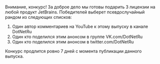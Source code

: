 ﻿---
Number: 45
Title: Беспредельный MediatR, StringBuilder в деталях, большой юбилей
PublishDate: 2022-02-07T23:10:35Z
Authors:
  - Анатолий Кулаков
  - Игорь Лабутин
  - Денис Цветцих
Mastering: Максим Шошин
Music:
  Максим Аршинов «Pensive yeti.0.1»: https://hightech.group/ru/about
Patrons:
  - Александр
  - Сергей
  - Владислав
  - Алексей
  - Шевченко Антон
  - Илья
Home: https://anchor.fm/radiodotnet/episodes/MediatR--StringBuilder-e1e34ct
Audio: https://anchor.fm/s/f0c0ef4/podcast/play/47337309/https%3A%2F%2Fd3ctxlq1ktw2nl.cloudfront.net%2Fstaging%2F2022-1-7%2F3d1a5b7d-b71f-5732-e0fc-b6d54dd1af21.mp3
Video: https://www.youtube.com/watch?v=25urFdROGFw
Topics:

  - Subject: .NET MAUI Preview 12
    Timestamp: 00:01:27
    Links:
      - https://devblogs.microsoft.com/dotnet/announcing-net-maui-preview-12

  - Subject: Announcing .NET Community Toolkit v8 P1
    Timestamp: 00:03:47
    Links:
      - https://devblogs.microsoft.com/ifdef-windows/announcing-net-community-toolkit-v8-0-0-preview-1/
      - https://github.com/CommunityToolkit/dotnet

  - Subject: You probably don't need MediatR
    Timestamp: 00:06:46
    Links:
      - http://arialdomartini.github.io/mediatr
      - https://github.com/arialdomartini/arialdomartini.github.io/discussions/7
      - https://habr.com/ru/company/jugru/blog/447308/
      - https://youtu.be/baiH3f_TFfY

  - Subject: Visual Studio 2022 for Mac P5
    Timestamp: 00:28:10
    Links:
      - https://devblogs.microsoft.com/visualstudio/visual-studio-2022-for-mac-preview-5/

  - Subject: Introducing Azure Container Apps
    Timestamp: 00:30:30
    Links:
      - https://techcommunity.microsoft.com/t5/apps-on-azure/introducing-azure-container-apps-a-serverless-container-service/ba-p/2867265?ocid=AID3042118
      - https://docs.microsoft.com/en-us/azure/container-apps/compare-options
      - https://www.pulumi.com/blog/azure-container-apps/

  - Subject: Service Locator is not an Anti-Pattern
    Timestamp: 00:35:00
    Links:
      - https://jimmybogard.com/service-locator-is-not-an-anti-pattern/
      - https://blog.ploeh.dk/2010/02/03/ServiceLocatorisanAnti-Pattern/

  - Subject: How Does the StringBuilder Work
    Timestamp: 00:53:33
    Links:
      - https://www.stevejgordon.co.uk/how-does-the-stringbuilder-work-in-dotnet-part-1
      - https://www.stevejgordon.co.uk/how-does-the-stringbuilder-work-in-dotnet-part-2
      - https://www.stevejgordon.co.uk/how-does-the-stringbuilder-work-in-net-part-3-how-appending-works-and-the-stringbuilder-expands
      - https://andrewlock.net/a-deep-dive-on-stringbuilder-part-1-the-overall-design-and-first-look-at-the-internals/
      - https://andrewlock.net/a-deep-dive-on-stringbuilder-part-2-appending-strings-built-in-types-and-lists/
      - https://andrewlock.net/a-deep-dive-on-stringbuilder-part-3-converting-chunks-to-a-string-with-tostring/
      - https://andrewlock.net/a-deep-dive-on-stringbuilder-part-4-inserting-and-removing-characters/
      - https://andrewlock.net/a-deep-dive-on-stringbuilder-part-5-reducing-allocations-by-caching-stringbuilders-with-stringbuildercache/
      - https://andrewlock.net/a-deep-dive-on-stringbuilder-part-6-vaulestringbuilder-a-stack-based-string-builder/

  - Subject: 10 Best Packages to Improve Your Productivity in 2022
    Timestamp: 01:11:41
    Links:
      - https://www.syncfusion.com/blogs/post/10-best-c-nuget-packages-to-improve-your-productivity-in-2022.aspx
      - https://www.nuget.org/stats/packages

  - Subject: Introducing System.Threading.RateLimiting
    Timestamp: 01:34:00
    Links:
      - https://www.infoq.com/news/2021/08/DotNet-Rate-Limiting/
      - https://github.com/App-vNext/Polly/issues/260

  - Subject: 6 вещей, которые не стоит делать в ASP.NET контроллерах
    Timestamp: 01:38:30
    Links:
      - https://habr.com/ru/company/otus/blog/554338/

  - Subject: Celebrate the .NET 20th Anniversary
    Timestamp: 01:49:40
    Links:
      - https://dev.to/dotnet/celebrate-the-net-20th-anniversary-with-the-community-47e3

---
Внимание, конкурс! За доброе дело мы готовы подарить 3 лицензии на любой продукт JetBrains. Победителей выберет псевдослучайный рандом из следующих списков:

1. Один автор комментариев на YouTube к этому выпуску в канале DotNetRu
2. Один кто поделился этим анонсом в группе VK.com/DotNetRu
3. Один кто поделился этим анонсом в twitter.com/DotNetRu

Конкурс продлится ровно 7 дней с момента публикации данного выпуска.
